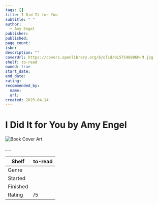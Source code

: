 ```yaml
---
tags: []
title: I Did It for You
subtitle: " "
author:
  - Amy Engel
publisher:
published:
page_count:
isbn:
description: ""
coverUrl: https://covers.openlibrary.org/b/olid/OL57540896M-M.jpg
shelf: to-read
owned: true
start_date:
end_date:
rating:
recommended_by:
  name:
  url:
created: 2025-04-14
---
```


# I Did It for You by Amy Engel

![Book Cover Art](https://covers.openlibrary.org/b/olid/OL57540896M-M.jpg)

_ _

| Shelf | to-read |
| --- | --- |
| Genre |  |
| Started |  |
| Finished |  |
| Rating | /5 |
